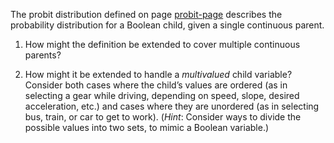 

The probit distribution defined on
page <a class="pageRef" id="pageref" title="" href="#">probit-page</a> describes the probability distribution for a Boolean
child, given a single continuous parent.<br>

1.  How might the definition be extended to cover multiple continuous
    parents?<br>

2.  How might it be extended to handle a <i>multivalued</i>
    child variable? Consider both cases where the child’s values are
    ordered (as in selecting a gear while driving, depending on speed,
    slope, desired acceleration, etc.) and cases where they are
    unordered (as in selecting bus, train, or car to get to work).
    (<i>Hint</i>: Consider ways to divide the possible values
    into two sets, to mimic a Boolean variable.)

